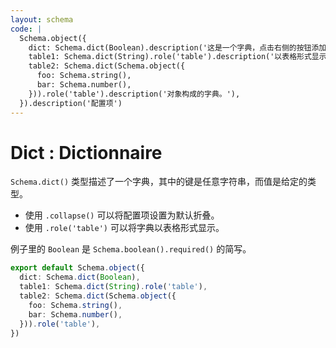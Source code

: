 ```yaml
---
layout: schema
code: |
  Schema.object({
    dict: Schema.dict(Boolean).description('这是一个字典，点击右侧的按钮添加属性。'),
    table1: Schema.dict(String).role('table').description('以表格形式显示的字典。'),
    table2: Schema.dict(Schema.object({
      foo: Schema.string(),
      bar: Schema.number(),
    })).role('table').description('对象构成的字典。'),
  }).description('配置项')
---
```


# Dict : Dictionnaire

`Schema.dict()` 类型描述了一个字典，其中的键是任意字符串，而值是给定的类型。

- 使用 `.collapse()` 可以将配置项设置为默认折叠。
- 使用 `.role('table')` 可以将字典以表格形式显示。

例子里的 `Boolean` 是 `Schema.boolean().required()` 的简写。

```ts
export default Schema.object({
  dict: Schema.dict(Boolean),
  table1: Schema.dict(String).role('table'),
  table2: Schema.dict(Schema.object({
    foo: Schema.string(),
    bar: Schema.number(),
  })).role('table'),
})
```
